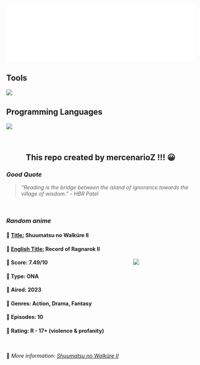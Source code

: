 
<img src="svg/nai.svg" />

<p>
  <h2>Tools</h2>
  <a href="https://skillicons.dev">
    <img src="https://skillicons.dev/icons?i=git,bash,vim,ubuntu,tensorflow,pytorch,docker,raspberrypi" />
  </a>

  <br />

  <h2>Programming Languages</h2>

  <a href="https://skillicons.dev">
    <img src="https://skillicons.dev/icons?i=python,c,cpp" />
  </a>
</p>

<br />

<h2 align="center">This repo created by mercenarioZ !!! 😀</h2>
<h3><i>Good Quote</i></h3>

<blockquote>
<i>
“Reading is the bridge between the island of ignorance towards the village of wisdom.” - HBR Patel
</i>
</blockquote>

<br />

<h3><i>Random anime</i></h3>

<h4>
  <strong>🥭 <u>Title:</u></strong> Shuumatsu no Walküre II
</h4>

<h4>🌿 <u>English Title:</u> Record of Ragnarok II</h4>

<img align="right" width="165" src=https://cdn.myanimelist.net/images/anime/1213/124646.jpg />

<h4>🌱 Score: 7.49/10</h4>

<h4>🌲 Type: ONA</h4>

<h4>🌴 Aired: 2023</h4>

<h4>🌵 Genres: Action, Drama, Fantasy</h4>

<h4>🥑 Episodes: 10</h4>

<h4>🍏 Rating: R - 17+ (violence & profanity)</h4>

<br />

🍂 *More information: [Shuumatsu no Walküre II](https://myanimelist.net/anime/49618/Shuumatsu_no_Walküre_II)*
    
